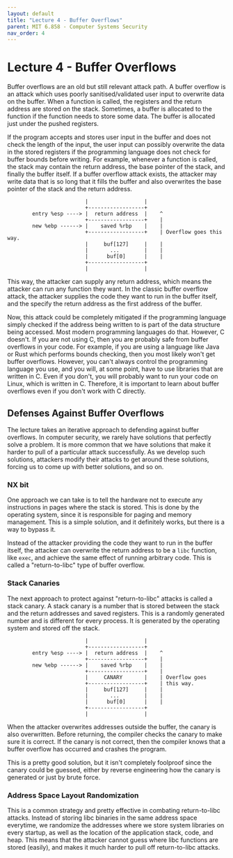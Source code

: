 ```yaml
---
layout: default
title: "Lecture 4 - Buffer Overflows"
parent: MIT 6.858 - Computer Systems Security
nav_order: 4
---
```


# Lecture 4 - Buffer Overflows
Buffer overflows are an old but still relevant attack path. A buffer overflow is an attack which uses poorly sanitised/validated user input to overwrite data on the buffer. When a function is called, the registers and the return address are stored on the stack. Sometimes, a buffer is allocated to the function if the function needs to store some data. The buffer is allocated just under the pushed registers.

If the program accepts and stores user input in the buffer and does not check the length of the input, the user input can possibly overwrite the data in the stored registers if the programming language does not check for buffer bounds before writing. For example, whenever a function is called, the stack may contain the return address, the base pointer of the stack, and finally the buffer itself. If a buffer overflow attack exists, the attacker may write data that is so long that it fills the buffer and also overwrites the base pointer of the stack and the return address.

```
                         |                  |
                         +------------------+
        entry %esp ----> |  return address  |    ^
                         +------------------+    |
        new %ebp ------> |    saved %rbp    |    |
                         +------------------+    | Overflow goes this way.
                         |     buf[127]     |    |
                         |       ...        |    |
                         |      buf[0]      |    |
                         +------------------+
                         |                  |
```

This way, the attacker can supply any return address, which means the attacker can run any function they want. In the classic buffer overflow attack, the attacker supplies the code they want to run in the buffer itself, and the specify the return address as the first address of the buffer.

Now, this attack could be completely mitigated if the programming language simply checked if the address being written to is part of the data structure being accessed. Most modern programming languages do that. However, C doesn't. If you are not using C, then you are probably safe from buffer overflows in your code. For example, if you are using a language like Java or Rust which performs bounds checking, then you most likely won't get buffer overflows. However, you can't always control the programming language you use, and you will, at some point, have to use libraries that are written in C. Even if you don't, you will probably want to run your code on Linux, which is written in C. Therefore, it is important to learn about buffer overflows even if you don't work with C directly.

## Defenses Against Buffer Overflows
The lecture takes an iterative approach to defending against buffer overflows. In computer security, we rarely have solutions that perfectly solve a problem. It is more common that we have solutions that make it harder to pull of a particular attack successfully. As we develop such solutions, attackers modify their attacks to get around these solutions, forcing us to come up with better solutions, and so on.

### NX bit
One approach we can take is to tell the hardware not to execute any instructions in pages where the stack is stored. This is done by the operating system, since it is responsible for paging and memory management. This is a simple solution, and it definitely works, but there is a way to bypass it.

Instead of the attacker providing the code they want to run in the buffer itself, the attacker can overwrite the return address to be a `libc` function, like `exec`, and achieve the same effect of running arbitrary code. This is called a "return-to-libc" type of buffer overflow.

### Stack Canaries
The next approach to protect against "return-to-libc" attacks is called a stack canary. A stack canary is a number that is stored between the stack and the return addresses and saved registers. This is a randomly generated number and is different for every process. It is generated by the operating system and stored off the stack.

```
                         |                  |
                         +------------------+
        entry %esp ----> |  return address  |    ^
                         +------------------+    |
        new %ebp ------> |    saved %rbp    |    |
                         +------------------+    |
                         |     CANARY       |    | Overflow goes
                         +------------------+    | this way.
                         |     buf[127]     |    |
                         |       ...        |    |
                         |      buf[0]      |    |
                         +------------------+
                         |                  |
```

When the attacker overwrites addresses outside the buffer, the canary is also overwritten. Before returning, the compiler checks the canary to make sure it is correct. If the canary is not correct, then the compiler knows that a buffer overflow has occurred and crashes the program.

This is a pretty good solution, but it isn't completely foolproof since the canary could be guessed, either by reverse engineering how the canary is generated or just by brute force.

### Address Space Layout Randomization
This is a common strategy and pretty effective in combating return-to-libc attacks. Instead of storing libc binaries in the same address space everytime, we randomize the addresses where we store system libraries on every startup, as well as the location of the application stack, code, and heap. This means that the attacker cannot guess where libc functions are stored (easily), and makes it much harder to pull off return-to-libc attacks.